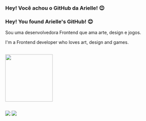 ### Hey! Você achou o GitHub da Arielle! 😊
### Hey! You found Arielle's GitHub! 😊

<p>Sou uma desenvolvedora Frontend que ama arte, design e jogos.</p>
<p>I'm a Frontend developer who loves art, design and games.</p>

##

<div>
  <a href="https://github.com/ariellecs">
  <img height="150em" src="https://github-readme-stats.vercel.app/api/top-langs/?username=ariellecs&layout=compact&langs_count=7&theme=nightowl"/>
</div>
 
## 
 
<div>
  <a href = "mailto:arielle95@gmail.com"><img src="https://img.shields.io/badge/-Gmail-%23333?style=for-the-badge&logo=gmail&logoColor=white" target="_blank"></a>
  <a href="https://www.linkedin.com/in/arielle-cardoso" target="_blank"><img src="https://img.shields.io/badge/-LinkedIn-%230077B5?style=for-the-badge&logo=linkedin&logoColor=white" target="_blank"></a>
</div>
